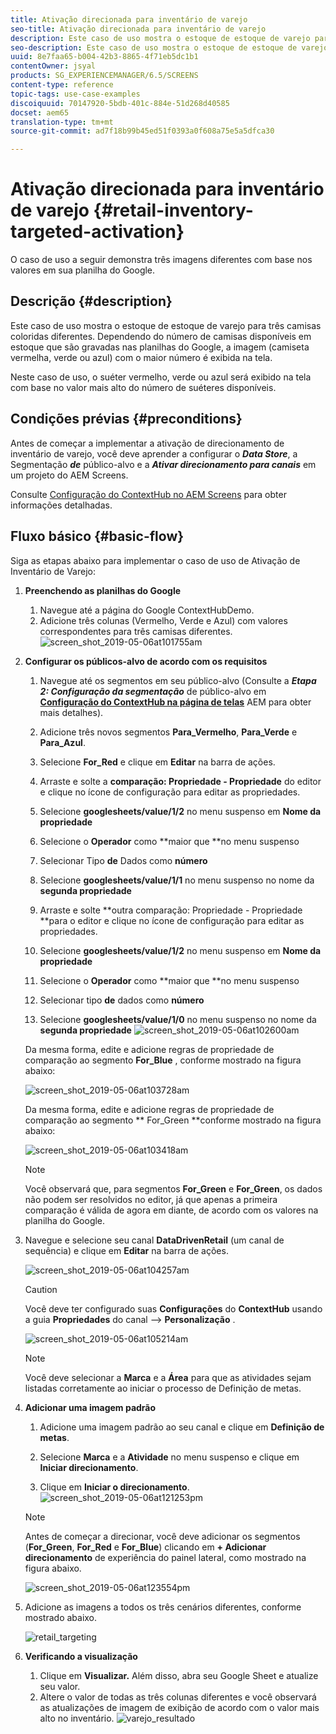 ```yaml
---
title: Ativação direcionada para inventário de varejo
seo-title: Ativação direcionada para inventário de varejo
description: Este caso de uso mostra o estoque de estoque de varejo para três camisas coloridas diferentes. Dependendo do número de camisas disponíveis em estoque que são gravadas nas planilhas do Google, a imagem (camiseta vermelha, verde ou azul) com o maior número é exibida na tela.
seo-description: Este caso de uso mostra o estoque de estoque de varejo para três camisas coloridas diferentes. Dependendo do número de camisas disponíveis em estoque que são gravadas nas planilhas do Google, a imagem (camiseta vermelha, verde ou azul) com o maior número é exibida na tela.
uuid: 8e7faa65-b004-42b3-8865-4f71eb5dc1b1
contentOwner: jsyal
products: SG_EXPERIENCEMANAGER/6.5/SCREENS
content-type: reference
topic-tags: use-case-examples
discoiquuid: 70147920-5bdb-401c-884e-51d268d40585
docset: aem65
translation-type: tm+mt
source-git-commit: ad7f18b99b45ed51f0393a0f608a75e5a5dfca30

---
```



# Ativação direcionada para inventário de varejo {#retail-inventory-targeted-activation}

O caso de uso a seguir demonstra três imagens diferentes com base nos valores em sua planilha do Google.

## Descrição {#description}

Este caso de uso mostra o estoque de estoque de varejo para três camisas coloridas diferentes. Dependendo do número de camisas disponíveis em estoque que são gravadas nas planilhas do Google, a imagem (camiseta vermelha, verde ou azul) com o maior número é exibida na tela.

Neste caso de uso, o suéter vermelho, verde ou azul será exibido na tela com base no valor mais alto do número de suéteres disponíveis.

## Condições prévias {#preconditions}

Antes de começar a implementar a ativação de direcionamento de inventário de varejo, você deve aprender a configurar o ***Data Store***, a Segmentação ***de*** público-alvo e a ***Ativar direcionamento para canais*** em um projeto do AEM Screens.

Consulte [Configuração do ContextHub no AEM Screens](configuring-context-hub.md) para obter informações detalhadas.

## Fluxo básico {#basic-flow}

Siga as etapas abaixo para implementar o caso de uso de Ativação de Inventário de Varejo:

1. **Preenchendo as planilhas do Google**

   1. Navegue até a página do Google ContextHubDemo.
   1. Adicione três colunas (Vermelho, Verde e Azul) com valores correspondentes para três camisas diferentes.
   ![screen_shot_2019-05-06at101755am](assets/screen_shot_2019-05-06at101755am.png)

1. **Configurar os públicos-alvo de acordo com os requisitos**

   1. Navegue até os segmentos em seu público-alvo (Consulte a ***Etapa 2: Configuração da segmentação*** de público-alvo em **[Configuração do ContextHub na página de telas](configuring-context-hub.md)** AEM para obter mais detalhes).

   1. Adicione três novos segmentos **Para_Vermelho**, **Para_Verde** e **Para_Azul**.

   1. Selecione **For_Red** e clique em **Editar** na barra de ações.

   1. Arraste e solte a **comparação: Propriedade - Propriedade** do editor e clique no ícone de configuração para editar as propriedades.
   1. Selecione **googlesheets/value/1/2** no menu suspenso em **Nome da propriedade**

   1. Selecione o **Operador** como **maior que **no menu suspenso

   1. Selecionar Tipo **de** Dados como **número**

   1. Selecione **googlesheets/value/1/1** no menu suspenso no nome da **segunda propriedade**

   1. Arraste e solte **outra comparação: Propriedade - Propriedade **para o editor e clique no ícone de configuração para editar as propriedades.
   1. Selecione **googlesheets/value/1/2** no menu suspenso em **Nome da propriedade**

   1. Selecione o **Operador** como **maior que **no menu suspenso

   1. Selecionar tipo **de** dados como **número**

   1. Selecione **googlesheets/value/1/0** no menu suspenso no nome da **segunda propriedade**
   ![screen_shot_2019-05-06at102600am](assets/screen_shot_2019-05-06at102600am.png)

   Da mesma forma, edite e adicione regras de propriedade de comparação ao segmento **For_Blue** , conforme mostrado na figura abaixo:

   ![screen_shot_2019-05-06at103728am](assets/screen_shot_2019-05-06at103728am.png)

   Da mesma forma, edite e adicione regras de propriedade de comparação ao segmento ** For_Green **conforme mostrado na figura abaixo:

   ![screen_shot_2019-05-06at103418am](assets/screen_shot_2019-05-06at103418am.png)

   >[!NOTE]
   >
   >Você observará que, para segmentos **For_Green** e **For_Green**, os dados não podem ser resolvidos no editor, já que apenas a primeira comparação é válida de agora em diante, de acordo com os valores na planilha do Google.

1. Navegue e selecione seu canal **DataDrivenRetail** (um canal de sequência) e clique em **Editar** na barra de ações.

   ![screen_shot_2019-05-06at104257am](assets/screen_shot_2019-05-06at104257am.png)

   >[!CAUTION]
   >
   >Você deve ter configurado suas **Configurações** do **ContextHub** usando a guia **Propriedades** do canal —&gt; **Personalização** .

   ![screen_shot_2019-05-06at105214am](assets/screen_shot_2019-05-06at105214am.png)

   >[!NOTE]
   Você deve selecionar a **Marca** e a **Área** para que as atividades sejam listadas corretamente ao iniciar o processo de Definição de metas.

1. **Adicionar uma imagem padrão**

   1. Adicione uma imagem padrão ao seu canal e clique em **Definição de metas**.
   1. Selecione **Marca** e a **Atividade** no menu suspenso e clique em **Iniciar direcionamento**.

   1. Clique em **Iniciar o direcionamento**.
   ![screen_shot_2019-05-06at121253pm](assets/screen_shot_2019-05-06at121253pm.png)

   >[!NOTE]
   Antes de começar a direcionar, você deve adicionar os segmentos (**For_Green**, **For_Red** e **For_Blue**) clicando em **+ Adicionar direcionamento** de experiência do painel lateral, como mostrado na figura abaixo.

   ![screen_shot_2019-05-06at123554pm](assets/screen_shot_2019-05-06at123554pm.png)

1. Adicione as imagens a todos os três cenários diferentes, conforme mostrado abaixo.

   ![retail_targeting](assets/retail_targeting.gif)

1. **Verificando a visualização**

   1. Clique em **Visualizar.** Além disso, abra seu Google Sheet e atualize seu valor.
   1. Altere o valor de todas as três colunas diferentes e você observará as atualizações de imagem de exibição de acordo com o valor mais alto no inventário.
   ![varejo_resultado](assets/retail_result.gif)

